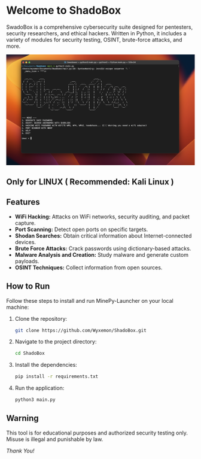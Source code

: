 # Welcome to ShadoBox

SwadoBox is a comprehensive cybersecurity suite designed for pentesters, security researchers, and ethical hackers. Written in Python, it includes a variety of modules for security testing, OSINT, brute-force attacks, and more.

![Image](image.png)

## Only for LINUX ( Recommended: Kali Linux )

## Features

- **WiFi Hacking:** Attacks on WiFi networks, security auditing, and packet capture.
- **Port Scanning:** Detect open ports on specific targets.
- **Shodan Searches:** Obtain critical information about Internet-connected devices.
- **Brute Force Attacks:** Crack passwords using dictionary-based attacks.
- **Malware Analysis and Creation:** Study malware and generate custom payloads.
- **OSINT Techniques:** Collect information from open sources.

## How to Run

Follow these steps to install and run MinePy-Launcher on your local machine:

1. Clone the repository:  
   ```bash
   git clone https://github.com/Wyxemon/ShadoBox.git
   ```

2. Navigate to the project directory:  
   ```bash
   cd ShadoBox
   ```

3. Install the dependencies:  
   ```bash
   pip install -r requirements.txt
   ```

4. Run the application:  
   ```bash
   python3 main.py
   ```

## Warning

This tool is for educational purposes and authorized security testing only. Misuse is illegal and punishable by law.

*Thank You!*
